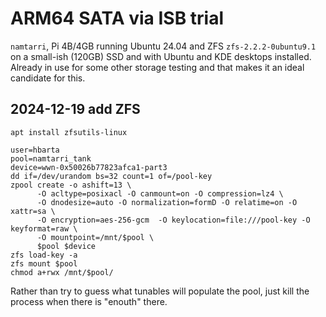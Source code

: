 # ARM64 SATA via ISB trial

`namtarri`, Pi 4B/4GB running Ubuntu 24.04 and ZFS `zfs-2.2.2-0ubuntu9.1` on a small-ish (120GB) SSD and with Ubuntu and KDE desktops installed. Already in use for some other storage testing and that makes it an ideal candidate for this.

## 2024-12-19 add ZFS

```text
apt install zfsutils-linux
```

```text
user=hbarta
pool=namtarri_tank
device=wwn-0x50026b77823afca1-part3
dd if=/dev/urandom bs=32 count=1 of=/pool-key
zpool create -o ashift=13 \
      -O acltype=posixacl -O canmount=on -O compression=lz4 \
      -O dnodesize=auto -O normalization=formD -O relatime=on -O xattr=sa \
      -O encryption=aes-256-gcm  -O keylocation=file:///pool-key -O keyformat=raw \
      -O mountpoint=/mnt/$pool \
      $pool $device
zfs load-key -a
zfs mount $pool
chmod a+rwx /mnt/$pool/
```

Rather than try to guess what tunables will populate the pool, just kill the process when there is "enouth" there.

